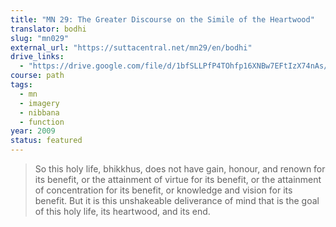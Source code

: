 ```yaml
---
title: "MN 29: The Greater Discourse on the Simile of the Heartwood"
translator: bodhi
slug: "mn029"
external_url: "https://suttacentral.net/mn29/en/bodhi"
drive_links:
  - "https://drive.google.com/file/d/1bfSLLPfP4TOhfp16XNBw7EFtIzX74nAs/view?usp=drivesdk"
course: path
tags:
  - mn
  - imagery
  - nibbana
  - function
year: 2009
status: featured
---
```


> So this holy life, bhikkhus, does not have gain, honour, and renown for its benefit, or the attainment of virtue for its benefit, or the attainment of concentration for its benefit, or knowledge and vision for its benefit. But it is this unshakeable deliverance of mind that is the goal of this holy life, its heartwood, and its end.
